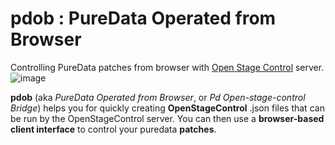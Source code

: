 # pdob : PureData Operated from Browser
Controlling PureData patches from browser with [Open Stage Control](https://openstagecontrol.ammd.net/) server.
![image](https://user-images.githubusercontent.com/1431894/154551869-8065fbe2-da76-4f52-9215-c1da3cfe7fc4.png)

**pdob** (aka *PureData Operated from Browser*, or *Pd Open-stage-control Bridge*) helps you for quickly creating **OpenStageControl** .json files that can be run by the OpenStageControl server. You can then use a **browser-based client interface** to control your puredata **patches**.
